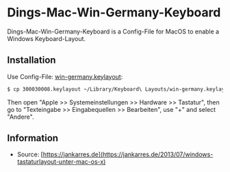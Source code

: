 # Dings-Mac-Win-Germany-Keyboard

Dings-Mac-Win-Germany-Keyboard is a Config-File for MacOS to enable a Windows Keyboard-Layout.

## Installation

Use Config-File: [win-germany.keylayout](300030008.keylayout):

```bash
$ cp 300030008.keylayout ~/Library/Keyboard\ Layouts/win-germany.keylayout
```

Then open "Apple >> Systemeinstellungen >> Hardware >> Tastatur", then go to "Texteingabe >> Eingabequellen >> Bearbeiten", use "+" and select "Andere".

## Information

- Source: [https://jankarres.de](https://jankarres.de/2013/07/windows-tastaturlayout-unter-mac-os-x)
